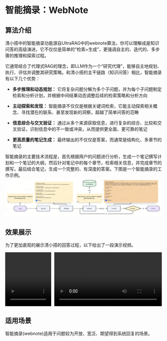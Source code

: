 # 智能摘录：WebNote

## 算法介绍

清小搭中的智能摘录功能源自UltraRAG中的webnote算法，你可以理解成是知识问答的高级演进，它不仅仅是简单的“检索+生成”，更强调自主的、迭代的、多步骤的推理和探索过程。

它通常结合了代理式RAG的理念，即LLM作为一个“研究代理”，能够自主地规划、执行、评估并调整其研究策略。和清小搭的主干链路（知识问答）相比，智能摘录有以下几个优势：

- **多步推理和动态规划：** 它将复杂问题分解为多个子问题，并为每个子问题制定检索和分析计划，并根据中间结果动态调整后续的检索策略和分析方向

- **主动探索和发现：** 智能摘录不仅仅是根据关键词检索，它能主动探索相关概念、寻找潜在的联系、甚至发现新的洞察，超越了简单问答的范畴

- **信息综合与交叉验证：** 通过从多个来源获取信息，进行复杂的综合、比较和交叉验证，识别信息中的不一致或冲突，从而提供更全面、更可靠的笔记

- **更高质量的笔记生成：** 最终输出的不仅仅是答案，而通常是结构化、多章节的笔记

智能摘录的主要技术流程是，首先根据用户的问题进行分析，生成一个笔记撰写计划和一个笔记的大纲，然后针对笔记中的每个章节，检索相关信息，并完成章节的撰写，最后结合笔记，生成一个完整的、有深度的答案。下图是一个智能摘录的工作示例。
![WebNote链路](../assets/imgs/webnote.png)


## 效果展示
为了更加直观的展示清小搭的回答过程，以下给出了一段演示视频。
<div style="display: flex; gap: 10px;">
  <video width="29%" controls style="flex: 3;">
    <source src="../assets/videos/webnote_wx.mp4" type="video/mp4">
    您的浏览器不支持 video 标签。
  </video>

  <video width="71%" controls style="flex: 7;">
    <source src="../assets/videos/webnote_web.mp4" type="video/mp4">
    您的浏览器不支持 video 标签。
  </video>
</div>


## 适用场景
智能摘录(webnote)适用于问题较为开放、宽泛、期望得到系统回复的场景。



